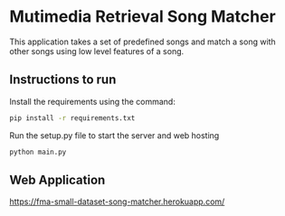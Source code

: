 # Mutimedia Retrieval Song Matcher

This application takes a set of predefined songs and match a song with other songs using low level features of a song.

## Instructions to run

Install the requirements using the command:

```bash
pip install -r requirements.txt
```

Run the setup.py file to start the server and web hosting

```bash
python main.py
```

## Web Application

https://fma-small-dataset-song-matcher.herokuapp.com/
